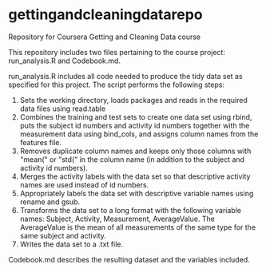 # gettingandcleaningdatarepo
Repository for Coursera Getting and Cleaning Data course

This repository includes two files pertaining to the course project: run_analysis.R and Codebook.md. 

run_analysis.R includes all code needed to produce the tidy data set as specified for this project. The script performs the following steps: 

1. Sets the working directory, loads packages and reads in the required data files using read.table
2. Combines the training and test sets to create one data set using rbind, puts the subject id numbers and activity id numbers together with the measurement data using bind_cols, and assigns column names from the features file. 
3. Removes duplicate column names and keeps only those columns with "mean(" or "std(" in the column name (in addition to the subject and activity id numbers). 
4. Merges the activity labels with the data set so that descriptive activity names are used instead of id numbers. 
5. Appropriately labels the data set with descriptive variable names using rename and gsub. 
6. Transforms the data set to a long format with the following variable names: Subject, Activity, Measurement, AverageValue. The AverageValue is the mean of all measurements of the same type for the same subject and activity. 
7. Writes the data set to a .txt file. 

Codebook.md describes the resulting dataset and the variables included. 
